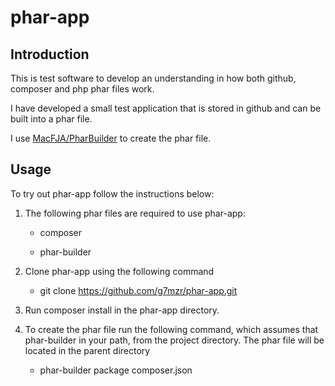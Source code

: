 # phar-app

## Introduction

This is test software to develop an understanding in how both github, composer and
php phar files work.

I have developed a small test application that is stored in github and can be built
into a phar file.

I use [MacFJA/PharBuilder](https://github.com/MacFJA/PharBuilder) to create the phar
file.

##  Usage

To try out phar-app follow the instructions below:

1. The following phar files are required to use phar-app:

    * composer

    * phar-builder

2. Clone phar-app using the following command

    * git clone https://github.com/g7mzr/phar-app.git

3. Run composer install in the phar-app directory.

4. To create the phar file run the following command, which assumes that phar-builder
in your path, from the project directory.  The phar file will be located in the parent directory

    * phar-builder package composer.json


